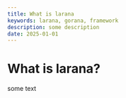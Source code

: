 ```yaml
---
title: What is larana
keywords: larana, gorana, framework
description: some description
date: 2025-01-01
---
```


# What is larana?

some text
